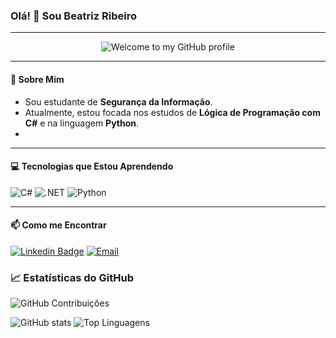 ### Olá! 👋 Sou Beatriz Ribeiro

---

<p align="center">
  <img src="https://i.imgur.com/k6lP0Wn.png" alt="Welcome to my GitHub profile" />
</p>

---

#### 🚀 Sobre Mim
- Sou estudante de **Segurança da Informação**.
- Atualmente, estou focada nos estudos de **Lógica de Programação com C#** e na linguagem **Python**.
- 
---

#### 💻 Tecnologias que Estou Aprendendo

![C#](https://img.shields.io/badge/C%23-239120?style=for-the-badge&logo=c-sharp&logoColor=white)
![.NET](https://img.shields.io/badge/.NET-512BD4?style=for-the-badge&logo=dotnet&logoColor=white)
![Python](https://img.shields.io/badge/Python-3776AB?style=for-the-badge&logo=python&logoColor=white)

---

#### 📫 Como me Encontrar

[![Linkedin Badge](https://img.shields.io/badge/-LinkedIn-blue?style=flat-square&logo=Linkedin&logoColor=white&link=https://www.linkedin.com/in/beatriz-ribeiro-tech)](https://www.linkedin.com/in/beatriz-ribeiro-tech)
<a href="mailto:seu.email@exemplo.com">
  <img alt="Email" src="https://img.shields.io/badge/-Email-c14438?style=flat-square&logo=Gmail&logoColor=white" />
</a>

### 📈 Estatísticas do GitHub

![GitHub Contribuições](https://ghchart.rshah.org/cyberibeiro)

![GitHub stats](https://github-readme-stats.vercel.app/api?username=cyberibeiro&show_icons=true&theme=dark)
![Top Linguagens](https://github-readme-stats.vercel.app/api/top-langs/?username=cyberibeiro&layout=compact&theme=dark)
